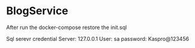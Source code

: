 # BlogService

After run the docker-compose restore the init.sql 

Sql serevr credential
Server: 127.0.0.1
User: sa
password: Kaspro@123456
